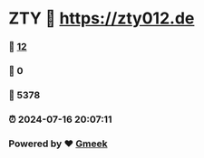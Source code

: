 # ZTY :link: https://zty012.de 
### :page_facing_up: [12](https://zty012.de/tag.html) 
### :speech_balloon: 0 
### :hibiscus: 5378 
### :alarm_clock: 2024-07-16 20:07:11 
### Powered by :heart: [Gmeek](https://github.com/Meekdai/Gmeek)

